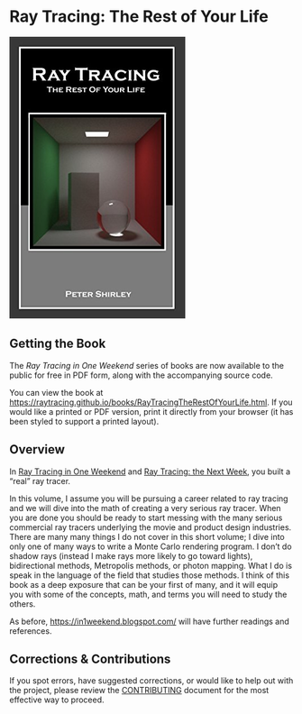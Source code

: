 Ray Tracing: The Rest of Your Life
====================================================================================================

![Ray Tracing: The Rest of Your Life](../images/RTRestOfYourLife.jpg)


Getting the Book
-----------------
The _Ray Tracing in One Weekend_ series of books are now available to the public for free in PDF
form, along with the accompanying source code.

You can view the book at https://raytracing.github.io/books/RayTracingTheRestOfYourLife.html. If you
would like a printed or PDF version, print it directly from your browser (it has been styled to
support a printed layout).


Overview
---------
In [Ray Tracing in One Weekend][] and [Ray Tracing: the Next Week][], you built a “real” ray tracer.

In this volume, I assume you will be pursuing a career related to ray tracing and we will dive into
the math of creating a very serious ray tracer. When you are done you should be ready to start
messing with the many serious commercial ray tracers underlying the movie and product design
industries. There are many many things I do not cover in this short volume; I dive into only one of
many ways to write a Monte Carlo rendering program. I don’t do shadow rays (instead I make rays more
likely to go toward lights), bidirectional methods, Metropolis methods, or photon mapping. What I do
is speak in the language of the field that studies those methods. I think of this book as a deep
exposure that can be your first of many, and it will equip you with some of the concepts, math, and
terms you will need to study the others.

As before, https://in1weekend.blogspot.com/ will have further readings and references.


Corrections & Contributions
----------------------------
If you spot errors, have suggested corrections, or would like to help out with the project, please
review the [CONTRIBUTING][] document for the most effective way to proceed.



[CONTRIBUTING]:               ../CONTRIBUTING.md
[directly from GitHub]:       https://github.com/raytracing/raytracing.github.io/releases/
[Hack the Hood]:              http://www.hackthehood.org/
[Ray Tracing in One Weekend]: ../InOneWeekend/
[Ray Tracing: The Next Week]: ../TheNextWeek/
[Real-Time Rendering]:        http://www.realtimerendering.com/#books-small-table
[submit issues via GitHub]:   https://github.com/raytracing/raytracing.github.io/issues/
